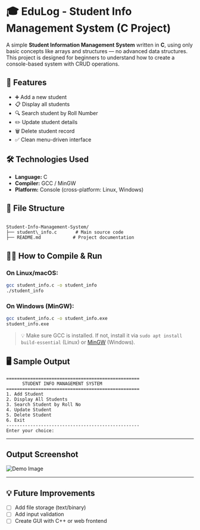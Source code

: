 # 🎓 EduLog - Student Info Management System (C Project)

A simple **Student Information Management System** written in **C**, using only basic concepts like arrays and structures — no advanced data structures. This project is designed for beginners to understand how to create a console-based system with CRUD operations.

## 🚀 Features

- ➕ Add a new student  
- 📋 Display all students  
- 🔍 Search student by Roll Number  
- ✏️ Update student details  
- 🗑️ Delete student record  
- ✅ Clean menu-driven interface  

## 🛠️ Technologies Used

- **Language:** C  
- **Compiler:** GCC / MinGW  
- **Platform:** Console (cross-platform: Linux, Windows)

## 📂 File Structure

```

Student-Info-Management-System/
├── student\_info.c       # Main source code
├── README.md            # Project documentation

````

## 🧑‍💻 How to Compile & Run

### On Linux/macOS:
```bash
gcc student_info.c -o student_info
./student_info
````

### On Windows (MinGW):

```bash
gcc student_info.c -o student_info.exe
student_info.exe
```

> 💡 Make sure GCC is installed. If not, install it via `sudo apt install build-essential` (Linux) or [MinGW](https://www.mingw-w64.org/) (Windows).

## 🖥️ Sample Output

```
==================================================
      STUDENT INFO MANAGEMENT SYSTEM
==================================================
1. Add Student
2. Display All Students
3. Search Student by Roll No
4. Update Student
5. Delete Student
6. Exit
--------------------------------------------------
Enter your choice:
```

---

## Output Screenshot

![Demo Image](https://github.com/user-attachments/assets/83a5827a-a1a5-443e-9503-e61edf68c9de)

---

## 💡 Future Improvements

* [ ] Add file storage (text/binary)
* [ ] Add input validation
* [ ] Create GUI with C++ or web frontend
